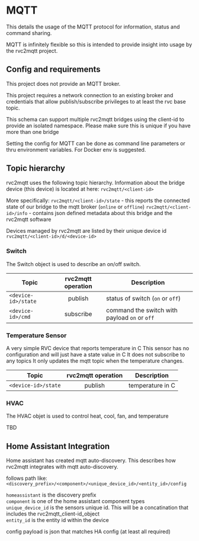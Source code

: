 # MQTT 

This details the usage of the MQTT protocol for information, status and command sharing.

MQTT is infinitely flexible so this is intended to provide insight into usage by the rvc2mqtt project. 

## Config and requirements

This project does not provide an MQTT broker.

This project requires a network connection to an existing broker
and credentials that allow publish/subscribe privileges to at least the rvc
base topic. 

This schema can support multiple rvc2mqtt bridges
using the client-id to provide an isolated namespace.  Please make sure this is unique if you
have more than one bridge 

Setting the config for MQTT can be done as command line parameters or thru environment variables.  For Docker env is suggested.

## Topic hierarchy

rvc2mqtt uses the following topic hierarchy.
Information about the bridge device (this device)
is located at here:
`rvc2mqtt/<client-id>`  

More specifically:
`rvc2mqtt/<client-id>/state`       - this reports the connected state of our bridge to the mqtt broker (`online` or `offline`)
`rvc2mqtt/<client-id>/info`  - contains json defined metadata about this bridge and the rvc2mqtt software

Devices managed by rvc2mqtt are listed by their unique device id
`rvc2mqtt/<client-id>/d/<device-id>`

### Switch

The Switch object is used to describe an on/off switch.

| Topic             | rvc2mqtt operation | Description                     |
|---                | :---:              | ---                             |
|`<device-id>/state`| publish            | status of switch (`on` or `off`) |
|`<device-id>/cmd`  | subscribe          | command the switch with payload `on` or `off` |



### Temperature Sensor

A very simple RVC device that reports temperature in C
This sensor has no configuration and will just have a state value in C
It does not subscribe to any topics
It only updates the mqtt topic when the temperature changes.

| Topic                         | rvc2mqtt operation | Description                     |
|---                            | :---:              | ---                             |
|`<device-id>/state`            | publish            | temperature in C |


### HVAC

The HVAC objet is used to control heat, cool, fan, and temperature

TBD

## Home Assistant Integration

Home assistant has created mqtt auto-discovery.  This describes how rvc2mqtt integrates
with mqtt auto-discovery.


follows path like: `<discovery_prefix>/<component>/<unique_device_id>/<entity_id>/config`

`homeassistant` is the discovery prefix  
`component` is one of the home assistant component types  
`unique_device_id` is the sensors unique id.  This will be a concatination that includes the rvc2mqtt_client-id_object  
`entity_id` is the entity id within the device

config payload is json that matches HA config (at least all required)

